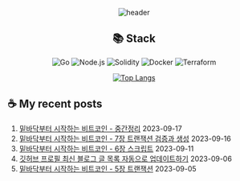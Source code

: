 <div align="center">

![header](https://capsule-render.vercel.app/api?type=waving&color=auto&height=200&section=header&text=Hyohwak%20Lee&fontSize=80)

## 📚 Stack

![Go](https://img.shields.io/badge/Go-00ADD8?style=for-the-badge&logo=go&logoColor=white)
![Node.js](https://img.shields.io/badge/Node.js-43853D?style=for-the-badge&logo=node.js&logoColor=white)
![Solidity](https://img.shields.io/badge/solidity-363636?style=for-the-badge&logo=solidity&logoColor=white)
![Docker](https://img.shields.io/badge/docker-%230db7ed.svg?style=for-the-badge&logo=docker&logoColor=white)
![Terraform](https://img.shields.io/badge/terraform-%235835CC.svg?style=for-the-badge&logo=terraform&logoColor=white)

[![Top Langs](https://github-readme-stats.vercel.app/api/top-langs/?username=piatoss3612&layout=compact)](https://github.com/piatoss3612/github-readme-stats)

</div>

## ☕ My recent posts

1. [밑바닥부터 시작하는 비트코인 - 중간정리](https://piatoss3612.tistory.com/24) 2023-09-17
2. [밑바닥부터 시작하는 비트코인 - 7장 트랜잭션 검증과 생성](https://piatoss3612.tistory.com/23) 2023-09-16
3. [밑바닥부터 시작하는 비트코인 - 6장 스크립트](https://piatoss3612.tistory.com/22) 2023-09-11
4. [깃허브 프로필 최신 블로그 글 목록 자동으로 업데이트하기](https://piatoss3612.tistory.com/21) 2023-09-06
5. [밑바닥부터 시작하는 비트코인 - 5장 트랜잭션](https://piatoss3612.tistory.com/20) 2023-09-05